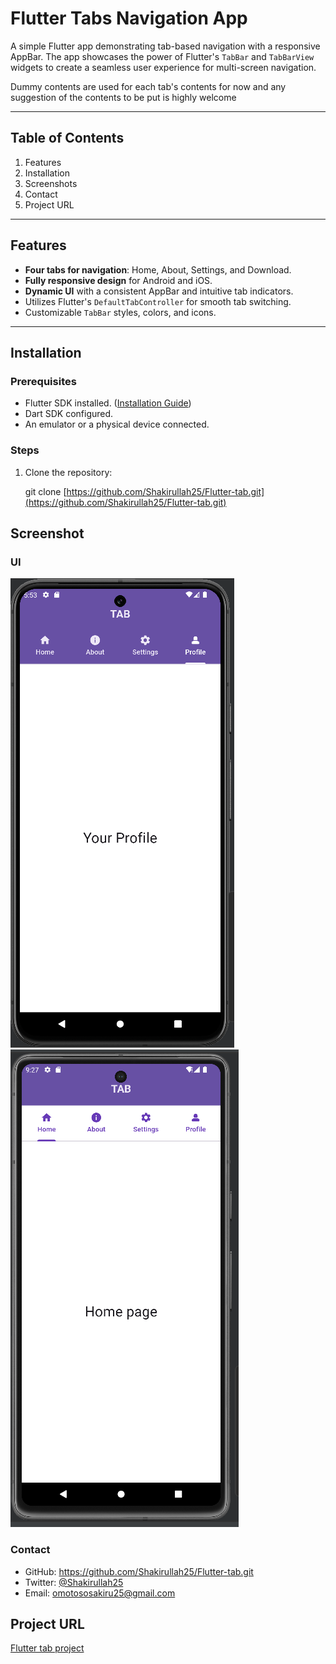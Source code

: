 # Flutter Tabs Navigation App

A simple Flutter app demonstrating tab-based navigation with a responsive AppBar. The app showcases the power of Flutter's `TabBar` and `TabBarView` widgets to create a seamless user experience for multi-screen navigation.

Dummy contents are used for each tab's contents for now and any suggestion of the contents to be put is highly welcome 

---

## Table of Contents

1. Features
2. Installation
3. Screenshots
4. Contact
5. Project URL

---

## Features

- **Four tabs for navigation**: Home, About, Settings, and Download.
- **Fully responsive design** for Android and iOS.
- **Dynamic UI** with a consistent AppBar and intuitive tab indicators.
- Utilizes Flutter's `DefaultTabController` for smooth tab switching.
- Customizable `TabBar` styles, colors, and icons.

---

## Installation

### Prerequisites
- Flutter SDK installed. ([Installation Guide](https://flutter.dev/docs/get-started/install))
- Dart SDK configured.
- An emulator or a physical device connected.

### Steps
1. Clone the repository:

   git clone [https://github.com/Shakirullah25/Flutter-tab.git](https://github.com/Shakirullah25/Flutter-tab.git)

## Screenshot

### UI
![App UI](lib/Screenshot/Screenshot%20(146).png)
![App UI](lib/Screenshot/Screenshot%20(147).png)

### Contact
- GitHub: https://github.com/Shakirullah25/Flutter-tab.git
- Twitter: [@Shakirullah25](https://x.com/Shakirullah25?t=FbbTqgJYI5I706pyPFcLwA&s=08)
- Email: omotososakiru25@gmail.com

## Project URL

[Flutter tab project](https://github.com/Shakirullah25/Flutter-tab/tree/master)


